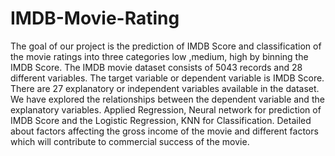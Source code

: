 # IMDB-Movie-Rating
 The goal of our project is the prediction of IMDB Score and classification of the movie ratings  into three categories low ,medium, high by binning the IMDB Score. The IMDB movie dataset consists of 5043 records and 28 different variables. The target variable or dependent variable is IMDB Score. There are 27 explanatory or independent variables available in the dataset. We have explored the relationships between the dependent variable and the explanatory variables.  Applied Regression, Neural network for prediction of IMDB Score and the Logistic Regression, KNN for Classification. Detailed about factors affecting the gross income of the movie and different factors which will contribute to commercial success of the movie.
